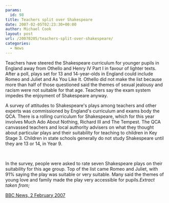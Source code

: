```yaml
---
params:
  id: 98
title: Teachers split over Shakespeare
date: 2007-02-05T02:23:30+00:00
author: Michael Cook
layout: post
url: /20070205/teachers-split-over-shakespeare/
categories:
  - News
---
```

<p align="left">
  <p align="left">
    Teachers have steered the Shakespeare curriculum for younger pupils in England away from Othello and Henry IV Part I in favour of lighter texts. After a poll, plays set for 13 and 14-year-olds in England could include Romeo and Juliet and As You Like It. Othello did not make the list because more than half of those questioned said the themes of sexual jealousy and racism were not suitable for that age. Teachers say the exam system impedes the enjoyment of Shakespeare anyway.
  </p>

  <p align="left">
    A survey of attitudes to Shakespeare's plays among teachers and other experts was commissioned by England's curriculum and exams body the QCA. There is a rolling curriculum for Shakespeare, which for this year involves Much Ado About Nothing, Richard III and The Tempest. The QCA canvassed teachers and local authority advisers on what they thought about particular plays and their suitability for teaching to children in Key Stage 3. Children in state schools generally do not study Shakespeare until they are 13 or 14, in Year 9.
  </p>

  <p align="left">
    &nbsp;
  </p>

  <p align="left">
    In the survey, people were asked to rate seven Shakespeare plays on their suitability for this age group. Top of the list came Romeo and Juliet, with 91% saying the play was suitable or very suitable. Many said the themes of young love and family made the play very accessible for pupils.<em>Extract taken from;</em>
  </p>

  <p>
    <a href="http://news.bbc.co.uk/2/hi/uk_news/education/6317297.stm">BBC News, 2 February 2007</a>
  </p>
